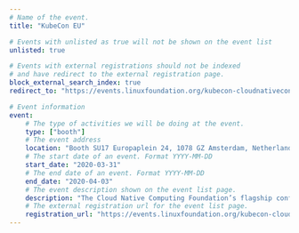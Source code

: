 ```yaml
---
# Name of the event.
title: "KubeCon EU"

# Events with unlisted as true will not be shown on the event list
unlisted: true

# Events with external registrations should not be indexed
# and have redirect to the external registration page.
block_external_search_index: true
redirect_to: "https://events.linuxfoundation.org/kubecon-cloudnativecon-europe/register/"

# Event information
event:
    # The type of activities we will be doing at the event.
    type: ["booth"]
    # The event address
    location: "Booth SU17 Europaplein 24, 1078 GZ Amsterdam, Netherlands"
    # The start date of an event. Format YYYY-MM-DD
    start_date: "2020-03-31"
    # The end date of an event. Format YYYY-MM-DD
    end_date: "2020-04-03"
    # The event description shown on the event list page.
    description: "The Cloud Native Computing Foundation’s flagship conference gathers adopters and technologists from leading open source and cloud native communities in Amsterdam, The Netherlands from March 30 – April 2, 2020."
    # The external registration url for the event list page.
    registration_url: "https://events.linuxfoundation.org/kubecon-cloudnativecon-europe/register/"
---
```

